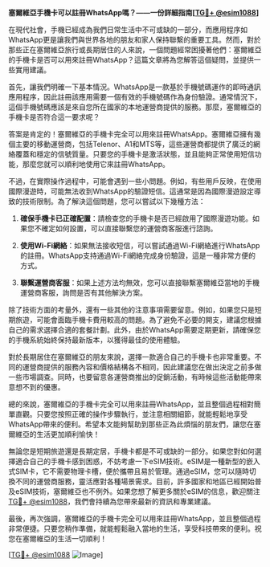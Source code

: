 **塞爾維亞手機卡可以註冊WhatsApp嗎？——一份詳細指南[[TG💪+ @esim1088](https://t.me/s/esim1088)]**

在現代社會，手機已經成為我們日常生活中不可或缺的一部分，而應用程序如WhatsApp更是讓我們與世界各地的朋友和家人保持聯繫的重要工具。然而，對於那些正在塞爾維亞旅行或長期居住的人來說，一個問題經常困擾著他們：塞爾維亞的手機卡是否可以用來註冊WhatsApp？這篇文章將為您解答這個疑問，並提供一些實用建議。

首先，讓我們明確一下基本情況。WhatsApp是一款基於手機號碼運作的即時通訊應用程序，因此註冊該應用需要一個有效的手機號碼作為身份驗證。通常情況下，這個手機號碼應該是來自您所在國家的本地運營商提供的服務。那麼，塞爾維亞的手機卡是否符合這一要求呢？

答案是肯定的！塞爾維亞的手機卡完全可以用來註冊WhatsApp。塞爾維亞擁有幾個主要的移動運營商，包括Telenor、A1和MTS等，這些運營商都提供了廣泛的網絡覆蓋和穩定的信號質量。只要您的手機卡是激活狀態，並且能夠正常使用短信功能，那麼您就可以順利地使用它來註冊WhatsApp。

不過，在實際操作過程中，可能會遇到一些小問題。例如，有些用戶反映，在使用國際漫遊時，可能無法收到WhatsApp的驗證短信。這通常是因為國際漫遊設定導致的技術限制。為了解決這個問題，您可以嘗試以下幾種方法：

1. **確保手機卡已正確配置**：請檢查您的手機卡是否已經啟用了國際漫遊功能。如果您不確定如何設置，可以直接聯繫您的運營商客服進行諮詢。

2. **使用Wi-Fi網絡**：如果無法接收短信，可以嘗試通過Wi-Fi網絡進行WhatsApp的註冊。WhatsApp支持通過Wi-Fi網絡完成身份驗證，這是一種非常方便的方式。

3. **聯繫運營商客服**：如果上述方法均無效，您可以直接聯繫塞爾維亞當地的手機運營商客服，詢問是否有其他解決方案。

除了技術方面的考量外，還有一些其他的注意事項需要留意。例如，如果您只是短期旅遊，可能會面臨手機卡費用較高的問題。為了避免不必要的開支，建議您根據自己的需求選擇合適的套餐計劃。此外，由於WhatsApp需要定期更新，請確保您的手機系統始終保持最新版本，以獲得最佳的使用體驗。

對於長期居住在塞爾維亞的朋友來說，選擇一款適合自己的手機卡也非常重要。不同的運營商提供的服務內容和價格結構各不相同，因此建議您在做出決定之前多做一些市場調查。同時，也要留意各運營商推出的促銷活動，有時候這些活動能帶來意想不到的優惠。

總的來說，塞爾維亞的手機卡完全可以用來註冊WhatsApp，並且整個過程相對簡單直觀。只要您按照正確的操作步驟執行，並注意相關細節，就能輕鬆地享受WhatsApp帶來的便利。希望本文能夠幫助到那些正為此煩惱的朋友們，讓您在塞爾維亞的生活更加順利愉快！

無論您是短期旅遊還是長期定居，手機卡都是不可或缺的一部分。如果您對如何選擇適合自己的手機卡感到困惑，不妨考慮一下eSIM技術。eSIM是一種新型的嵌入式SIM卡，它不需要物理卡槽，便於攜帶且易於管理。通過eSIM，您可以隨時切換不同的運營商服務，靈活應對各種場景需求。目前，許多國家和地區已經開始普及eSIM技術，塞爾維亞也不例外。如果您想了解更多關於eSIM的信息，歡迎關注[TG💪+ @esim1088](https://t.me/s/esim1088)，我們會持續為您帶來最新的資訊和專業建議。

最後，再次強調，塞爾維亞的手機卡完全可以用來註冊WhatsApp，並且整個過程非常便捷。只要您稍作準備，就能輕鬆融入當地的生活，享受科技帶來的便利。祝您在塞爾維亞的生活一切順利！

[[TG💪+ @esim1088](https://t.me/s/esim1088) ![Image](https://i.postimg.cc/4NQfJmqS/Snipaste-2025-05-13-00-14-12.png)]